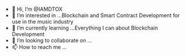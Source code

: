 - 👋 Hi, I’m @IAMDTOX
- 👀 I’m interested in ...Blockchain and Smart Contract Development for use in the music industry
- 🌱 I’m currently learning ...Everything I can about Blockchain Development
- 💞️ I’m looking to collaborate on ...
- 📫 How to reach me ...

<!---
IAMDTOX/IAMDTOX is a ✨ special ✨ repository because its `README.md` (this file) appears on your GitHub profile.
You can click the Preview link to take a look at your changes.
--->

